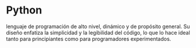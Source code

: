 # Python
lenguaje de programación de alto nivel, dinámico y de propósito general. Su diseño enfatiza la simplicidad y la legibilidad del código, lo que lo hace ideal tanto para principiantes como para programadores experimentados.
